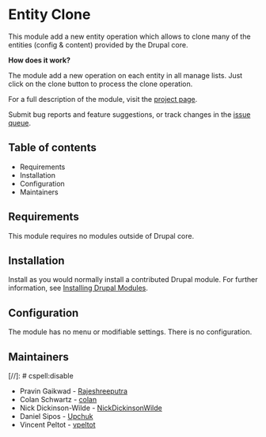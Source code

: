# Entity Clone

This module add a new entity operation which allows to clone many of
the entities (config & content) provided by the Drupal core.

**How does it work?**

The module add a new operation on each entity in all manage lists.
Just click on the clone button to process the clone operation.

For a full description of the module, visit the
[project page](https://www.drupal.org/project/entity_clone).

Submit bug reports and feature suggestions, or track changes in the
[issue queue](https://www.drupal.org/project/issues/entity_clone).


## Table of contents

- Requirements
- Installation
- Configuration
- Maintainers


## Requirements

This module requires no modules outside of Drupal core.


## Installation

Install as you would normally install a contributed Drupal module. For further
information, see
[Installing Drupal Modules](https://www.drupal.org/docs/extending-drupal/installing-drupal-modules).


## Configuration

The module has no menu or modifiable settings. There is no configuration.


## Maintainers

[//]: # cspell:disable
- Pravin Gaikwad - [Rajeshreeputra](https://www.drupal.org/u/rajeshreeputra)
- Colan Schwartz - [colan](https://www.drupal.org/u/colan)
- Nick Dickinson-Wilde - [NickDickinsonWilde](https://www.drupal.org/u/nickdickinsonwilde)
- Daniel Sipos - [Upchuk](https://www.drupal.org/u/upchuk)
- Vincent Peltot - [vpeltot](https://www.drupal.org/u/vpeltot)
